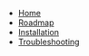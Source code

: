* [Home](/)
* [Roadmap](Roadmap.md)
* [Installation](Install.md)
* [Troubleshooting](Troubleshooting.md)
